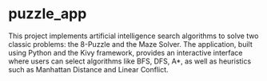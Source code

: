 # puzzle_app
This project implements artificial intelligence search algorithms to solve two classic problems: the 8-Puzzle and the Maze Solver. The application, built using Python and the Kivy framework, provides an interactive interface where users can select algorithms like BFS, DFS, A*, as well as heuristics such as Manhattan Distance and Linear Conflict.
